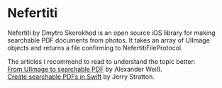 # Nefertiti
Nefertiti by Dmytro Skorokhod is an open source iOS library for making searchable PDF documents from photos. It takes an array of UIImage objects and returns a file confirming to NefertitiFileProtocol.

The articles I recommend to read to understand the topic better:
<BR>
<A HREF=https://alexanderweiss.dev/blog/2020-11-28-from-uiimage-to-searchable-pdf-part-1>From UIImage to searchable PDF</A> by Alexander Weiß.
<BR>
<A HREF=https://www.hoboes.com/Mimsy/hacks/searchable-pdfs/>Create searchable PDFs in Swift</A> by Jerry Stratton.
